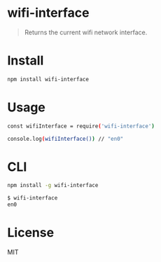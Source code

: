 # wifi-interface

> Returns the current wifi network interface.

# Install

```bash
npm install wifi-interface
```

# Usage

```bash
const wifiInterface = require('wifi-interface')

console.log(wifiInterface()) // "en0"
```

# CLI

```bash
npm install -g wifi-interface
```

```bash
$ wifi-interface
en0
```

# License

MIT
